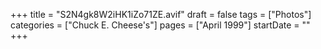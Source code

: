 +++
title = "S2N4gk8W2iHK1iZo71ZE.avif"
draft = false
tags = ["Photos"]
categories = ["Chuck E. Cheese's"]
pages = ["April 1999"]
startDate = ""
+++
